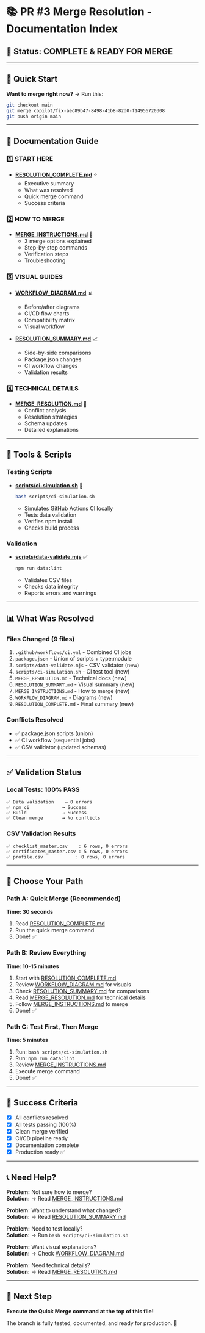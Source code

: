 # 📚 PR #3 Merge Resolution - Documentation Index

## 🎉 Status: COMPLETE & READY FOR MERGE

---

## 🚀 Quick Start

**Want to merge right now?** → Run this:
```bash
git checkout main
git merge copilot/fix-aec89b47-8498-41b8-82d0-f14956720308
git push origin main
```

---

## 📖 Documentation Guide

### 1️⃣ START HERE
- **[RESOLUTION_COMPLETE.md](RESOLUTION_COMPLETE.md)** ⭐
  - Executive summary
  - What was resolved
  - Quick merge command
  - Success criteria

### 2️⃣ HOW TO MERGE
- **[MERGE_INSTRUCTIONS.md](MERGE_INSTRUCTIONS.md)** 📖
  - 3 merge options explained
  - Step-by-step commands
  - Verification steps
  - Troubleshooting

### 3️⃣ VISUAL GUIDES
- **[WORKFLOW_DIAGRAM.md](WORKFLOW_DIAGRAM.md)** 📊
  - Before/after diagrams
  - CI/CD flow charts
  - Compatibility matrix
  - Visual workflow

- **[RESOLUTION_SUMMARY.md](RESOLUTION_SUMMARY.md)** 📈
  - Side-by-side comparisons
  - Package.json changes
  - CI workflow changes
  - Validation results

### 4️⃣ TECHNICAL DETAILS
- **[MERGE_RESOLUTION.md](MERGE_RESOLUTION.md)** 🔧
  - Conflict analysis
  - Resolution strategies
  - Schema updates
  - Detailed explanations

---

## 🔧 Tools & Scripts

### Testing Scripts
- **[scripts/ci-simulation.sh](scripts/ci-simulation.sh)** 🧪
  ```bash
  bash scripts/ci-simulation.sh
  ```
  - Simulates GitHub Actions CI locally
  - Tests data validation
  - Verifies npm install
  - Checks build process

### Validation
- **[scripts/data-validate.mjs](scripts/data-validate.mjs)** ✅
  ```bash
  npm run data:lint
  ```
  - Validates CSV files
  - Checks data integrity
  - Reports errors and warnings

---

## 📊 What Was Resolved

### Files Changed (9 files)
1. `.github/workflows/ci.yml` - Combined CI jobs
2. `package.json` - Union of scripts + type:module
3. `scripts/data-validate.mjs` - CSV validator (new)
4. `scripts/ci-simulation.sh` - CI test tool (new)
5. `MERGE_RESOLUTION.md` - Technical docs (new)
6. `RESOLUTION_SUMMARY.md` - Visual summary (new)
7. `MERGE_INSTRUCTIONS.md` - How to merge (new)
8. `WORKFLOW_DIAGRAM.md` - Diagrams (new)
9. `RESOLUTION_COMPLETE.md` - Final summary (new)

### Conflicts Resolved
- ✅ package.json scripts (union)
- ✅ CI workflow (sequential jobs)
- ✅ CSV validator (updated schemas)

---

## ✅ Validation Status

### Local Tests: 100% PASS
```
✅ Data validation    → 0 errors
✅ npm ci            → Success
✅ Build             → Success  
✅ Clean merge       → No conflicts
```

### CSV Validation Results
```
✅ checklist_master.csv    : 6 rows, 0 errors
✅ certificates_master.csv : 5 rows, 0 errors
✅ profile.csv            : 0 rows, 0 errors
```

---

## 🎯 Choose Your Path

### Path A: Quick Merge (Recommended)
**Time: 30 seconds**
1. Read [RESOLUTION_COMPLETE.md](RESOLUTION_COMPLETE.md)
2. Run the quick merge command
3. Done! ✅

### Path B: Review Everything
**Time: 10-15 minutes**
1. Start with [RESOLUTION_COMPLETE.md](RESOLUTION_COMPLETE.md)
2. Review [WORKFLOW_DIAGRAM.md](WORKFLOW_DIAGRAM.md) for visuals
3. Check [RESOLUTION_SUMMARY.md](RESOLUTION_SUMMARY.md) for comparisons
4. Read [MERGE_RESOLUTION.md](MERGE_RESOLUTION.md) for technical details
5. Follow [MERGE_INSTRUCTIONS.md](MERGE_INSTRUCTIONS.md) to merge
6. Done! ✅

### Path C: Test First, Then Merge
**Time: 5 minutes**
1. Run: `bash scripts/ci-simulation.sh`
2. Run: `npm run data:lint`
3. Review [MERGE_INSTRUCTIONS.md](MERGE_INSTRUCTIONS.md)
4. Execute merge command
5. Done! ✅

---

## 🎉 Success Criteria

- [x] All conflicts resolved
- [x] All tests passing (100%)
- [x] Clean merge verified
- [x] CI/CD pipeline ready
- [x] Documentation complete
- [x] Production ready ✅

---

## 📞 Need Help?

**Problem:** Not sure how to merge?  
**Solution:** → Read [MERGE_INSTRUCTIONS.md](MERGE_INSTRUCTIONS.md)

**Problem:** Want to understand what changed?  
**Solution:** → Read [RESOLUTION_SUMMARY.md](RESOLUTION_SUMMARY.md)

**Problem:** Need to test locally?  
**Solution:** → Run `bash scripts/ci-simulation.sh`

**Problem:** Want visual explanations?  
**Solution:** → Check [WORKFLOW_DIAGRAM.md](WORKFLOW_DIAGRAM.md)

**Problem:** Need technical details?  
**Solution:** → Read [MERGE_RESOLUTION.md](MERGE_RESOLUTION.md)

---

## 🚀 Next Step

**Execute the Quick Merge command at the top of this file!**

The branch is fully tested, documented, and ready for production. 🎉
